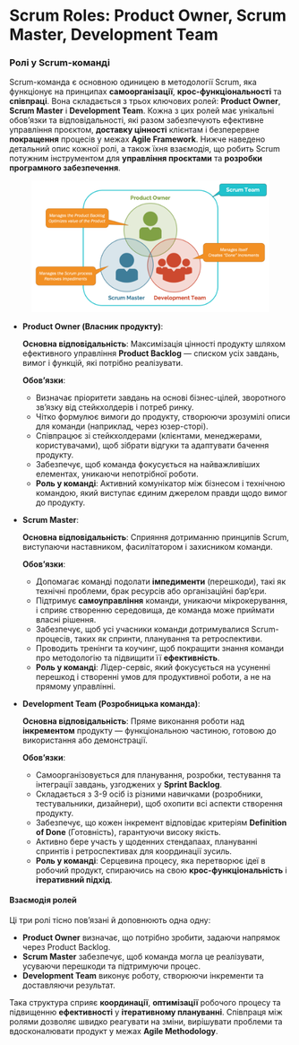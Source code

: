 # Scrum Roles: Product Owner, Scrum Master, Development Team

### Ролі у Scrum-команді



Scrum-команда є основною одиницею в методології Scrum, яка функціонує на принципах **самоорганізації**, **крос-функціональності** та **співпраці**. Вона складається з трьох ключових ролей: **Product Owner**, **Scrum Master** і **Development Team**. Кожна з цих ролей має унікальні обов’язки та відповідальності, які разом забезпечують ефективне управління проєктом, **доставку цінності** клієнтам і безперервне **покращення** процесів у межах **Agile Framework**. Нижче наведено детальний опис кожної ролі, а також їхня взаємодія, що робить Scrum потужним інструментом для **управління проєктами** та **розробки програмного забезпечення**.

<figure><img src="https://github.com/Mykhailo-Andreiev/Agile_GitBook/raw/main/assets/scrum-team.png" alt=""><figcaption></figcaption></figure>

*   **Product Owner (Власник продукту)**:

    **Основна відповідальність**: Максимізація цінності продукту шляхом ефективного управління **Product Backlog** — списком усіх завдань, вимог і функцій, які потрібно реалізувати.

    **Обов’язки**:

    * Визначає пріоритети завдань на основі бізнес-цілей, зворотного зв’язку від стейкхолдерів і потреб ринку.
    * Чітко формулює вимоги до продукту, створюючи зрозумілі описи для команди (наприклад, через юзер-сторі).
    * Співпрацює зі стейкхолдерами (клієнтами, менеджерами, користувачами), щоб зібрати відгуки та адаптувати бачення продукту.
    * Забезпечує, щоб команда фокусується на найважливіших елементах, уникаючи непотрібної роботи.
    * **Роль у команді**: Активний комунікатор між бізнесом і технічною командою, який виступає єдиним джерелом правди щодо вимог до продукту.
*   **Scrum Master**:

    **Основна відповідальність**: Сприяння дотриманню принципів Scrum, виступаючи наставником, фасилітатором і захисником команди.

    **Обов’язки**:

    * Допомагає команді подолати **імпедименти** (перешкоди), такі як технічні проблеми, брак ресурсів або організаційні бар’єри.
    * Підтримує **самоуправління** команди, уникаючи мікрокерування, і сприяє створенню середовища, де команда може приймати власні рішення.
    * Забезпечує, щоб усі учасники команди дотримувалися Scrum-процесів, таких як спринти, планування та ретроспективи.
    * Проводить тренінги та коучинг, щоб покращити знання команди про методологію та підвищити її **ефективність**.
    * **Роль у команді**: Лідер-сервіс, який фокусується на усуненні перешкод і створенні умов для продуктивної роботи, а не на прямому управлінні.
*   **Development Team (Розробницька команда)**:

    **Основна відповідальність**: Пряме виконання роботи над **інкрементом** продукту — функціональною частиною, готовою до використання або демонстрації.

    **Обов’язки**:

    * Самоорганізовується для планування, розробки, тестування та інтеграції завдань, узгоджених у **Sprint Backlog**.
    * Складається з 3-9 осіб із різними навичками (розробники, тестувальники, дизайнери), щоб охопити всі аспекти створення продукту.
    * Забезпечує, що кожен інкремент відповідає критеріям **Definition of Done** (Готовність), гарантуючи високу якість.
    * Активно бере участь у щоденних стендапаах, плануванні спринтів і ретроспективах для координації зусиль.
    * **Роль у команді**: Серцевина процесу, яка перетворює ідеї в робочий продукт, спираючись на свою **крос-функціональність** і **ітеративний підхід**.

#### Взаємодія ролей

Ці три ролі тісно пов’язані й доповнюють одна одну:

* **Product Owner** визначає, що потрібно зробити, задаючи напрямок через Product Backlog.
* **Scrum Master** забезпечує, щоб команда могла це реалізувати, усуваючи перешкоди та підтримуючи процес.
* **Development Team** виконує роботу, створюючи інкременти та доставляючи результат.

Така структура сприяє **координації**, **оптимізації** робочого процесу та підвищенню **ефективності** у **ітеративному плануванні**. Співпраця між ролями дозволяє швидко реагувати на зміни, вирішувати проблеми та вдосконалювати продукт у межах **Agile Methodology**.
